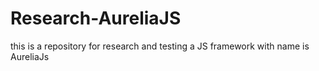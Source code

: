 # Research-AureliaJS
this is a repository for research and testing a JS framework with name is AureliaJs
